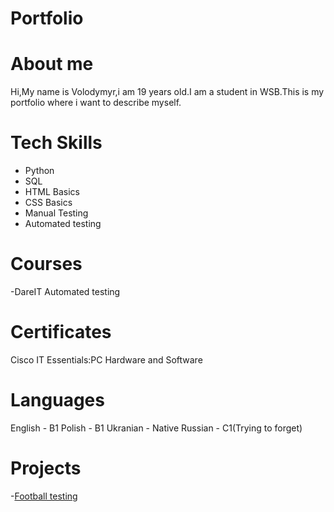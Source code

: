 # Portfolio
# About me
Hi,My name is Volodymyr,i am 19 years old.I am a student in WSB.This is my portfolio where i want to describe myself.
# Tech Skills
- Python
- SQL
- HTML Basics
- CSS Basics
- Manual Testing
- Automated testing
# Courses
-DareIT Automated testing
# Certificates
Cisco IT Essentials:PC Hardware and Software
# Languages
English - B1
Polish - B1
Ukranian - Native
Russian - C1(Trying to forget)
# Projects
-[Football testing](https://github.com/vovabozhuk/Homework-QA)
